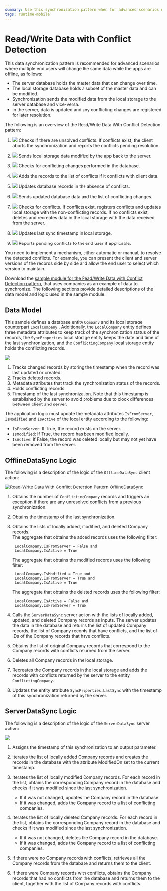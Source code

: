 ```yaml
---
summary: Use this synchronization pattern when for advanced scenarios where more than one user will change the same data while the app is offline.
tags: runtime-mobile
---
```


# Read/Write Data with Conflict Detection

This data synchronization pattern is recommended for advanced scenarios where multiple end users will change the same data while the apps are offline, as follows:

* The server database holds the master data that can change over time.
* The local storage database holds a subset of the master data and can be modified.
* Synchronization sends the modified data from the local storage to the server database and vice-versa.
* In the server, data is updated and any conflicting changes are registered for later resolution.

The following is an overview of the Read/Write Data With Conflict Detection pattern:

1. ![](images/icon-client.png) Checks if there are unsolved conflicts. If conflicts exist, the client aborts the synchronization and reports the conflicts pending resolution.

1. ![](images/icon-client.png) Sends local storage data modified by the app back to the server.

1. ![](images/icon-server.png) Checks for conflicting changes performed in the database.

1. ![](images/icon-server.png) Adds the records to the list of conflicts if it conflicts with client data.

1. ![](images/icon-server.png) Updates database records in the absence of conflicts.

1. ![](images/icon-server.png) Sends updated database data and the list of conflicting changes.

1. ![](images/icon-client.png) Checks for conflicts. If conflicts exist, registers conflicts and updates local storage with the non-conflicting records. If no conflicts exist, deletes and recreates data in the local storage with the data received from the server.

1. ![](images/icon-client.png) Updates last sync timestamp in local storage.

1. ![](images/icon-client.png) Reports pending conflicts to the end user if applicable.

You need to implement a mechanism, either automatic or manual, to resolve the detected conflicts. For example, you can present the client and server versions of the records side by side and allow the end user to select which version to maintain.

Download the [sample module for the Read/Write Data with Conflict Detection pattern](http://www.outsystems.com/forge/component/1638/Offline+Data+Sync+Patterns/), that uses companies as an example of data to synchronize. The following sections provide detailed descriptions of the data model and logic used in the sample module.


## Data Model

This sample defines a database entity `Company` and its local storage counterpart `LocalCompany` . Additionally, the `LocalCompany` entity defines three metadata attributes to keep track of the synchronization status of the records, the `SyncProperties` local storage entity keeps the date and time of the last synchronization, and the `ConflictingCompany` local storage entity holds the conflicting records.

![](images/read-write-data-with-conflict-detection-data-model.png)

1. Tracks changed records by storing the timestamp when the record was last updated or created. 
1. Tracks deleted records. 
1. Metadata attributes that track the synchronization status of the records. 
1. Holds conflicting records. 
1. Timestamp of the last synchronization. Note that this timestamp is established by the server to avoid problems due to clock differences between client and server. 

The application logic must update the metadata attributes `IsFromServer`, `IsModified` and `IsActive` of the local entity according to the following:

* `IsFromServer`: If True, the record exists on the server.
* `IsModified`: If True, the record has been modified locally.
* `IsActive`: If False, the record was deleted locally but may not yet have been removed from the server.


## OfflineDataSync Logic

The following is a description of the logic of the `OfflineDataSync` client action:

![Read-Write Data With Conflict Detection Pattern OfflineDataSync](images/read-write-data-with-conflict-detection-offlinedatasync.png)

1. Obtains the number of `ConflictingCompany` records and triggers an exception if there are any unresolved conflicts from a previous synchronization.

1. Obtains the timestamp of the last synchronization.

1. Obtains the lists of locally added, modified, and deleted Company records.  
    The aggregate that obtains the added records uses the following filter:

        LocalCompany.IsFromServer = False and
        LocalCompany.IsActive = True

    The aggregate that obtains the modified records uses the following filter:

        LocalCompany.IsModified = True and
        LocalCompany.IsFromServer = True and
        LocalCompany.IsActive = True

    The aggregate that obtains the deleted records uses the following filter:

        LocalCompany.IsActive = False and
        LocalCompany.IsFromServer = True

1. Calls the `ServerDataSync` server action with the lists of locally added, updated, and deleted Company records as inputs. The server updates the data in the database and returns the list of updated Company records, the list of Company records that have conflicts, and the list of IDs of the Company records that have conflicts.

1. Obtains the list of original Company records that correspond to the Company records with conflicts returned from the server.

1. Deletes all Company records in the local storage.

1. Recreates the Company records in the local storage and adds the records with conflicts returned by the server to the entity `ConflictingCompany`.

1. Updates the entity attribute `SyncProperties.LastSync` with the timestamp of this synchronization returned by the server.


## ServerDataSync Logic

The following is a description of the logic of the `ServerDataSync` server action:

![](images/read-write-data-with-conflict-detection-serverdatasync.png)

1. Assigns the timestamp of this synchronization to an output parameter.

1. Iterates the list of locally added Company records and creates the records in the database with the attribute ModifiedOn set to the current timestamp.

1. Iterates the list of locally modified Company records. For each record in the list, obtains the corresponding Company record in the database and checks if it was modified since the last synchronization.

    * If it was not changed, updates the Company record in the database.
    * If it was changed, adds the Company record to a list of conflicting companies.

1. Iterates the list of locally deleted Company records. For each record in the list, obtains the corresponding Company record in the database and checks if it was modified since the last synchronization.

    * If it was not changed, deletes the Company record in the database.
    * If it was changed, adds the Company record to a list of conflicting companies.

1. If there were no Company records with conflicts, retrieves all the Company records from the database and returns them to the client.

1. If there were Company records with conflicts, obtains the Company records that had no conflicts from the database and returns them to the client, together with the list of Company records with conflicts.
